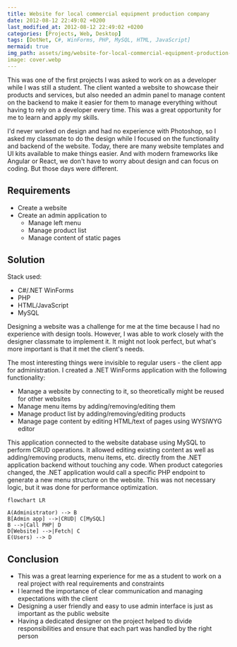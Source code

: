 ```yaml
---
title: Website for local commercial equipment production company
date: 2012-08-12 22:49:02 +0200
last_modified_at: 2012-08-12 22:49:02 +0200
categories: [Projects, Web, Desktop]
tags: [DotNet, C#, WinForms, PHP, MySQL, HTML, JavaScript]
mermaid: true
img_path: assets/img/website-for-local-commercial-equipment-production-company/
image: cover.webp
---
```


This was one of the first projects I was asked to work on as a developer while I was still a student. The client wanted a website to showcase their products and services, but also needed an admin panel to manage content on the backend to make it easier for them to manage everything without having to rely on a developer every time. This was a great opportunity for me to learn and apply my skills.

I'd never worked on design and had no experience with Photoshop, so I asked my classmate to do the design while I focused on the functionality and backend of the website. Today, there are many website templates and UI kits available to make things easier. And with modern frameworks like Angular or React, we don't have to worry about design and can focus on coding. But those days were different.

## Requirements
- Create a website
- Create an admin application to
  - Manage left menu
  - Manage product list
  - Manage content of static pages

## Solution
Stack used:
- C#/.NET WinForms
- PHP
- HTML/JavaScript
- MySQL

Designing a website was a challenge for me at the time because I had no experience with design tools. However, I was able to work closely with the designer classmate to implement it. It might not look perfect, but what's more important is that it met the client's needs.

The most interesting things were invisible to regular users - the client app for administration. I created a .NET WinForms application with the following functionality:
- Manage a website by connecting to it, so theoretically might be reused for other websites
- Manage menu items by adding/removing/editing them
- Manage product list by adding/removing/editing products
- Manage page content by editing HTML/text of pages using WYSIWYG editor

This application connected to the website database using MySQL to perform CRUD operations. It allowed editing existing content as well as adding/removing products, menu items, etc. directly from the .NET application backend without touching any code. When product categories changed, the .NET application would call a specific PHP endpoint to generate a new menu structure on the website. This was not necessary logic, but it was done for performance optimization.

```mermaid
flowchart LR

A(Administrator) --> B
B[Admin app] -->|CRUD| C[MySQL]
B -->|Call PHP| D
D[Website] -->|Fetch| C
E(Users) --> D
```

## Conclusion
- This was a great learning experience for me as a student to work on a real project with real requirements and constraints
- I learned the importance of clear communication and managing expectations with the client
- Designing a user friendly and easy to use admin interface is just as important as the public website
- Having a dedicated designer on the project helped to divide responsibilities and ensure that each part was handled by the right person
